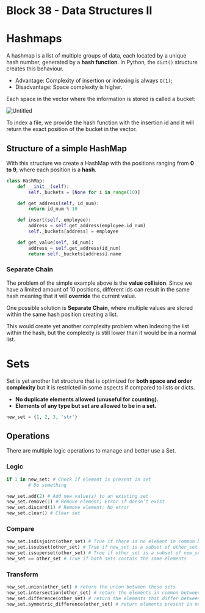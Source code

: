 # Block 38 - Data Structures II

# Hashmaps

A hashmap is a list of multiple groups of data, each located by a unique hash number, generated by a **hash function**. In Python, the `dict()` structure creates this behaviour.

- Advantage: Complexity of insertion or indexing is always `O(1)`;
- Disadvantage: Space complexity is higher.

Each space in the vector where the information is stored is called a bucket:

![Untitled](https://s3-us-west-2.amazonaws.com/secure.notion-static.com/8a4273c8-c149-4bca-bc27-34af1961b812/Untitled.png)

To index a file, we provide the hash function with the insertion id and it will return the exact position of the bucket in the vector.

## Structure of a simple HashMap

With this structure we create a HashMap with the positions ranging from **0 to 9**, where each position is a **hash**.

```python
class HashMap:
    def __init__(self):
        self._buckets = [None for i in range(10)]

    def get_address(self, id_num):
        return id_num % 10

    def insert(self, employee):
        address = self.get_address(employee.id_num)
        self._buckets[address] = employee

    def get_value(self, id_num):
        address = self.get_address(id_num)
        return self._buckets[address].name
```

### Separate Chain

The problem of the simple example above is the **value collision**. Since we have a limited amount of 10 positions, different ids can result in the same hash meaning that it will **override** the current value.

One possible solution is **Separate Chain**, where multiple values are stored within the same hash position creating a list.

This would create yet another complexity problem when indexing the list within the hash, but the complexity is still lower than it would be in a normal list.

# Sets

Set is yet another list structure that is optimized for **both space and order complexity** but it is restricted in some aspects if compared to lists or dicts.

- **No duplicate elements allowed (unuseful for counting).**
- **Elements of any type but set are allowed to be in a set.**

```python
new_set = {1, 2, 3, 'str'}
```

## Operations

There are multiple logic operations to manage and better use a Set.

### Logic

```python
if 1 in new_set: # Check if element is present in set
		# Do something

new_set.add(2) # Add new value(s) to an existing set
new_set.remove(1) # Remove element; Error if doesn’t exist
new_set.discard(1) # Remove element; No error
new_set.clear() # Clear set
```

### Compare

```python
new_set.isdisjoint(other_set) # True if there is no element in common between the set
new_set.issubset(other_set) # True if new_set is a subset of other_set
new_set.issuperset(other_set) # True if other_set is a subset of new_set
new_set == other_set # True if both sets contain the same elements
```

### Transform

```python
new_set.union(other_set) # return the union between these sets
new_set.intersection(other_set) # return the elements in common between these sets
new_set.difference(other_set) # return the elements that differ between these sets
new_set.symmetric_difference(other_set) # return elements present in new_set but not in other_set
```